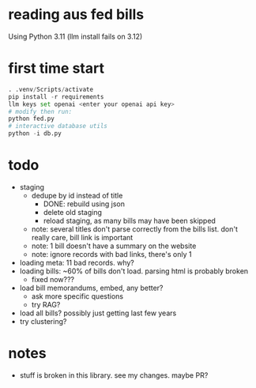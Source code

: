 # reading aus fed bills

Using Python 3.11 (llm install fails on 3.12)

# first time start
```py
. .venv/Scripts/activate
pip install -r requirements
llm keys set openai <enter your openai api key>
# modify then run:
python fed.py
# interactive database utils
python -i db.py
```

# todo
- staging
    - dedupe by id instead of title
        - DONE: rebuild using json
        - delete old staging
        - reload staging, as many bills may have been skipped
    - note: several titles don't parse correctly from the bills list. don't really care, bill link is important
    - note: 1 bill doesn't have a summary on the website
    - note: ignore records with bad links, there's only 1
- loading meta: 11 bad records. why?
- loading bills: ~60% of bills don't load. parsing html is probably broken
    - fixed now???
- load bill memorandums, embed, any better?
    - ask more specific questions
    - try RAG?
- load all bills? possibly just getting last few years
- try clustering?

# notes
- stuff is broken in this library. see my changes. maybe PR?
